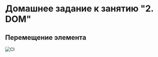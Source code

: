# Домашнее задание к занятию "2. DOM"
## Перемещение элемента

![CI](https://github.com/irinarinch/dom/actions/workflows/web.yml/badge.svg)